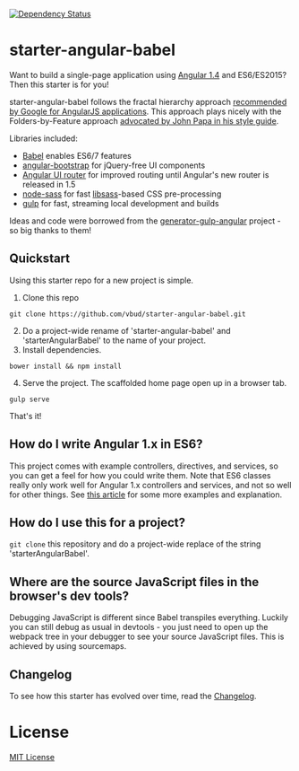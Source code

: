 [![Dependency Status][david-devdeps-image]][david-devdeps-url]

# starter-angular-babel
Want to build a single-page application using [Angular 1.4][angular] and ES6/ES2015? Then this starter is for you!

starter-angular-babel follows the fractal hierarchy approach [recommended by Google for AngularJS applications][google-recommendations]. This approach plays nicely with the Folders-by-Feature approach [advocated by John Papa in his style guide][papa-folders-by-feature].

Libraries included:
- [Babel][babel] enables ES6/7 features
- [angular-bootstrap][angular-bootstrap] for jQuery-free UI components
- [Angular UI router][ui-router] for improved routing until Angular's new router is released in 1.5
- [node-sass][node-sass] for fast [libsass][libsass]-based CSS pre-processing
- [gulp][gulp] for fast, streaming local development and builds

Ideas and code were borrowed from the [generator-gulp-angular][generator-gulp-angular] project - so big thanks to them!



## Quickstart
Using this starter repo for a new project is simple.
1. Clone this repo
  ```
  git clone https://github.com/vbud/starter-angular-babel.git
  ```
2. Do a project-wide rename of 'starter-angular-babel' and 'starterAngularBabel' to the name of your project.
3. Install dependencies.
  ```
  bower install && npm install
  ```
4. Serve the project. The scaffolded home page open up in a browser tab.
  ```
  gulp serve
  ```

That's it!



## How do I write Angular 1.x in ES6?
This project comes with example controllers, directives, and services, so you can get a feel for how you could write them. Note that ES6 classes really only work well for Angular 1.x controllers and services, and not so well for other things. See [this article][exploring-es6-angular] for some more examples and explanation.



## How do I use this for a project?
`git clone` this repository and do a project-wide replace of the string 'starterAngularBabel'.



## Where are the source JavaScript files in the browser's dev tools?
Debugging JavaScript is different since Babel transpiles everything. Luckily you can still debug as usual in devtools - you just need to open up the webpack tree in your debugger to see your source JavaScript files. This is achieved by using sourcemaps.



## Changelog
To see how this starter has evolved over time, read the [Changelog](CHANGELOG.md).



# License
[MIT License][license]


[generator-gulp-angular]: https://github.com/Swiip/generator-gulp-angular
[angular-bootstrap]: https://github.com/angular-ui/bootstrap
[angular]: https://github.com/angular/angular.js
[ui-router]: https://github.com/angular-ui/ui-router
[babel]: http://babeljs.io/
[node-sass]: https://github.com/sass/node-sass
[libsass]: https://github.com/hcatlin/libsass
[gulp]: https://github.com/gulpjs/gulp
[exploring-es6-angular]: http://www.michaelbromley.co.uk/blog/350/exploring-es6-classes-in-angularjs-1-x
[google-recommendations]: http://goo.gl/DQtY4y
[papa-folders-by-feature]: https://github.com/johnpapa/angular-styleguide#folders-by-feature-structure
[david-devdeps-image]: https://david-dm.org/vbud/starter-angular-babel/dev-status.svg
[david-devdeps-url]: https://david-dm.org/vbud/starter-angular-babel#info=devDependencies
[license]: http://en.wikipedia.org/wiki/MIT_License
